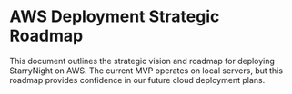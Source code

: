 # AWS Deployment Strategic Roadmap

This document outlines the strategic vision and roadmap for deploying StarryNight on AWS. The current MVP operates on local servers, but this roadmap provides confidence in our future cloud deployment plans.
